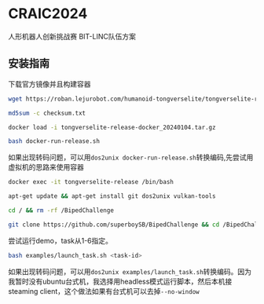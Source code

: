 # CRAIC2024
人形机器人创新挑战赛  BIT-LINC队伍方案

## 安装指南
下载官方镜像并且构建容器
```sh
wget https://roban.lejurobot.com/humanoid-tongverselite/tongverselite-release-docker_20240104.tar.gz

md5sum -c checksum.txt

docker load -i tongverselite-release-docker_20240104.tar.gz

bash docker-run-release.sh
```
如果出现转码问题，可以用`dos2unix docker-run-release.sh`转换编码,先尝试用虚拟机的思路来使用容器
```sh
docker exec -it tongverselite-release /bin/bash

apt-get update && apt-get install git dos2unix vulkan-tools

cd / && rm -rf /BipedChallenge

git clone https://github.com/superboySB/BipedChallenge && cd /BipedChallenge
```
尝试运行demo，task从1-6指定。
```sh
bash examples/launch_task.sh <task-id>
```
如果出现转码问题，可以用`dos2unix examples/launch_task.sh`转换编码。因为我暂时没有ubuntu台式机，我选择用headless模式运行脚本，然后本机接steaming client，这个做法如果有台式机可以去掉`--no-window`
